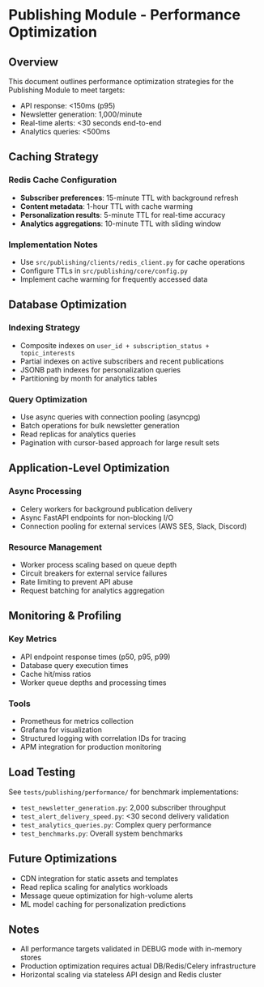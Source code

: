 # Publishing Module - Performance Optimization

## Overview

This document outlines performance optimization strategies for the Publishing Module to meet targets:
- API response: <150ms (p95)
- Newsletter generation: 1,000/minute
- Real-time alerts: <30 seconds end-to-end
- Analytics queries: <500ms

## Caching Strategy

### Redis Cache Configuration

- **Subscriber preferences**: 15-minute TTL with background refresh
- **Content metadata**: 1-hour TTL with cache warming
- **Personalization results**: 5-minute TTL for real-time accuracy
- **Analytics aggregations**: 10-minute TTL with sliding window

### Implementation Notes

- Use `src/publishing/clients/redis_client.py` for cache operations
- Configure TTLs in `src/publishing/core/config.py`
- Implement cache warming for frequently accessed data

## Database Optimization

### Indexing Strategy

- Composite indexes on `user_id + subscription_status + topic_interests`
- Partial indexes on active subscribers and recent publications
- JSONB path indexes for personalization queries
- Partitioning by month for analytics tables

### Query Optimization

- Use async queries with connection pooling (asyncpg)
- Batch operations for bulk newsletter generation
- Read replicas for analytics queries
- Pagination with cursor-based approach for large result sets

## Application-Level Optimization

### Async Processing

- Celery workers for background publication delivery
- Async FastAPI endpoints for non-blocking I/O
- Connection pooling for external services (AWS SES, Slack, Discord)

### Resource Management

- Worker process scaling based on queue depth
- Circuit breakers for external service failures
- Rate limiting to prevent API abuse
- Request batching for analytics aggregation

## Monitoring & Profiling

### Key Metrics

- API endpoint response times (p50, p95, p99)
- Database query execution times
- Cache hit/miss ratios
- Worker queue depths and processing times

### Tools

- Prometheus for metrics collection
- Grafana for visualization
- Structured logging with correlation IDs for tracing
- APM integration for production monitoring

## Load Testing

See `tests/publishing/performance/` for benchmark implementations:
- `test_newsletter_generation.py`: 2,000 subscriber throughput
- `test_alert_delivery_speed.py`: <30 second delivery validation
- `test_analytics_queries.py`: Complex query performance
- `test_benchmarks.py`: Overall system benchmarks

## Future Optimizations

- CDN integration for static assets and templates
- Read replica scaling for analytics workloads
- Message queue optimization for high-volume alerts
- ML model caching for personalization predictions

## Notes

- All performance targets validated in DEBUG mode with in-memory stores
- Production optimization requires actual DB/Redis/Celery infrastructure
- Horizontal scaling via stateless API design and Redis cluster


